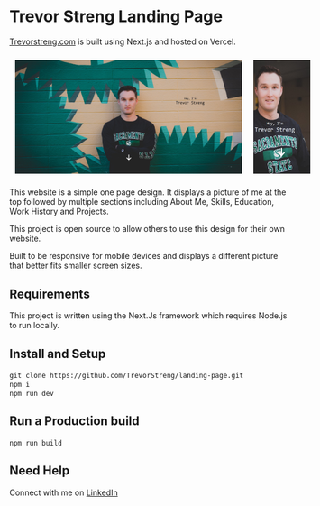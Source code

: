 # Trevor Streng Landing Page

[Trevorstreng.com](https://www.trevorstreng.com/) is built using Next.js and hosted on Vercel.

<!-- ![Website Image](public/images/landing-page-pic.jpg) ![Mobile Image](public/images/landing-page-mobile-pic.jpg) -->
<div style="display: flex;">
    <img src="public/images/landing-page-pic.jpg" alt="Website Image" style="flex: 50%; padding: 10px; width: 80%;">
    <img src="public/images/landing-page-mobile-pic.jpg" alt="Mobile Image" style="flex: 50%; padding: 10px; width: 20%;">
</div>

This website is a simple one page design. It displays a picture of me at the top followed by multiple sections including About Me, Skills, Education, Work History and Projects.

This project is open source to allow others to use this design for their own website.

Built to be responsive for mobile devices and displays a different picture that better fits smaller screen sizes.

## Requirements

This project is written using the Next.Js framework which requires Node.js to run locally.

## Install and Setup

```
git clone https://github.com/TrevorStreng/landing-page.git
npm i
npm run dev
```

## Run a Production build

```
npm run build
```

## Need Help

Connect with me on [LinkedIn](https://www.linkedin.com/in/trevor-streng/)
